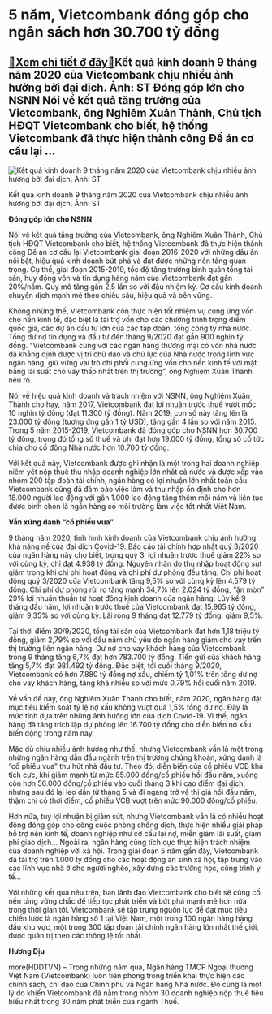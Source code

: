5 năm, Vietcombank đóng góp cho ngân sách hơn 30.700 tỷ đồng
============================================================

[:gift:Xem chi tiết ở đây:gift:](https://hddtvn.com/5-nam-vietcombank-dong-gop-cho-ngan-sach-hon-30-700-ty-dong/)Kết quả kinh doanh 9 tháng năm 2020 của Vietcombank chịu nhiều ảnh hưởng bởi đại dịch. Ảnh: ST Đóng góp lớn cho NSNN Nói về kết quả tăng trưởng của Vietcombank, ông Nghiêm Xuân Thành, Chủ tịch HĐQT Vietcombank cho biết, hệ thống Vietcombank đã thực hiện thành công Đề án cơ cấu lại …
-------------------------------------------------------------------------------------------------------------------------------------------------------------------------------------------------------------------------------------------------------------------------------------------





![Kết quả kinh doanh 9 tháng năm 2020 của Vietcombank chịu nhiều ảnh hưởng bởi đại dịch. 	Ảnh: ST](https://hddtvn.com/wp-content/uploads/2021/01/0950_5-0319_image001_3.jpg "Kết quả kinh doanh 9 tháng năm 2020 của Vietcombank chịu nhiều ảnh hưởng bởi đại dịch. 	Ảnh: ST")


Kết quả kinh doanh 9 tháng năm 2020 của Vietcombank chịu nhiều ảnh hưởng bởi đại dịch. Ảnh: ST



**Đóng góp lớn cho NSNN**


Nói về kết quả tăng trưởng của Vietcombank, ông Nghiêm Xuân Thành, Chủ tịch HĐQT Vietcombank cho biết, hệ thống Vietcombank đã thực hiện thành công Đề án cơ cấu lại Vietcombank giai đoạn 2016-2020 với những dấu ấn nổi bật, hiệu quả kinh doanh bứt phá và đạt được những nền tảng quan trọng. Cụ thể, giai đoạn 2015-2019, tốc độ tăng trưởng bình quân tổng tài sản, huy động vốn và tín dụng hàng năm của Vietcombank đạt gần 20%/năm. Quy mô tăng gần 2,5 lần so với đầu nhiệm kỳ. Cơ cấu kinh doanh chuyển dịch mạnh mẽ theo chiều sâu, hiệu quả và bền vững.


Không những thế, Vietcombank còn thực hiện tốt nhiệm vụ cung ứng vốn cho nền kinh tế, đặc biệt là tài trợ vốn cho các chương trình trọng điểm quốc gia, các dự án đầu tư lớn của các tập đoàn, tổng công ty nhà nước. Tổng dư nợ tín dụng và đầu tư đến tháng 9/2020 đạt gần 900 nghìn tỷ đồng. “Vietcombank cùng với các ngân hàng thương mại có vốn nhà nước đã khẳng định được vị trí chủ đạo và chủ lực của Nhà nước trong lĩnh vực ngân hàng, giữ vững vai trò chi phối cung ứng vốn cho nền kinh tế với mặt bằng lãi suất cho vay thấp nhất trên thị trường”, ông Nghiêm Xuân Thành nêu rõ.


Nói về hiệu quả kinh doanh và trách nhiệm với NSNN, ông Nghiêm Xuân Thành cho hay, năm 2017, Vietcombank đạt lợi nhuận trước thuế vượt mốc 10 nghìn tỷ đồng (đạt 11.300 tỷ đồng). Năm 2019, con số này tăng lên là 23.000 tỷ đồng (tương ứng gần 1 tỷ USD), tăng gần 4 lần so với năm 2015. Trong 5 năm 2015-2019, Vietcombank đã đóng góp cho NSNN hơn 30.700 tỷ đồng, trong đó tổng số thuế và phí đạt hơn 19.000 tỷ đồng, tổng số cổ tức chia cho cổ đông Nhà nước hơn 10.700 tỷ đồng.


Với kết quả này, Vietcombank được ghi nhận là một trong hai doanh nghiệp niêm yết nộp thuế thu nhập doanh nghiệp lớn nhất cả nước và được xếp vào nhóm 200 tập đoàn tài chính, ngân hàng có lợi nhuận lớn nhất toàn cầu. Vietcombank cũng đã đảm bảo việc làm và thu nhập ổn định cho hơn 18.000 người lao động với gần 1.000 lao động tăng thêm mỗi năm và liên tục được bình chọn là ngân hàng có môi trường làm việc tốt nhất Việt Nam.


**Vẫn xứng danh “cổ phiếu vua”**


9 tháng năm 2020, tình hình kinh doanh của Vietcombank chịu ảnh hưởng khá nặng nề của đại dịch Covid-19. Báo cáo tài chính hợp nhất quý 3/2020 của ngân hàng này cho biết, trong quý 3, lợi nhuận trước thuế giảm 22% so với cùng kỳ, chỉ đạt 4.938 tỷ đồng. Nguyên nhân do thu nhập hoạt động sụt giảm trong khi chi phí hoạt động và chi phí dự phòng đều tăng. Chi phí hoạt động quý 3/2020 của Vietcombank tăng 9,5% so với cùng kỳ lên 4.579 tỷ đồng. Chi phí dự phòng rủi ro tăng mạnh 34,7% lên 2.024 tỷ đồng, “ăn mòn” 29% lợi nhuận thuần từ hoạt động kinh doanh của ngân hàng. Lũy kế 9 tháng đầu năm, lợi nhuận trước thuế của Vietcombank đạt 15.965 tỷ đồng, giảm 9,35% so với cùng kỳ. Lãi ròng 9 tháng đạt 12.779 tỷ đồng, giảm 9,5%.


Tại thời điểm 30/9/2020, tổng tài sản của Vietcombank đạt hơn 1,18 triệu tỷ đồng, giảm 2,79% so với đầu năm chủ yếu do ngân hàng giảm cho vay trên thị trường liên ngân hàng. Dư nợ cho vay khách hàng của Vietcombank trong 9 tháng tăng 6,7% đạt hơn 783.700 tỷ đồng. Tiền gửi của khách hàng tăng 5,7% đạt 981.492 tỷ đồng. Đặc biệt, tới cuối tháng 9/2020, Vietcombank có hơn 7.880 tỷ đồng nợ xấu, chiếm tỷ 1,01% trên tổng dư nợ cho vay khách hàng, tăng khá nhiều so với mức 0,79% hồi cuối năm 2019.


Về vấn đề này, ông Nghiêm Xuân Thành cho biết, năm 2020, ngân hàng đặt mục tiêu kiểm soát tỷ lệ nợ xấu không vượt quá 1,5% tổng dư nợ. Đây là mức tính dựa trên những ảnh hưởng lớn của dịch Covid-19. Vì thế, ngân hàng đã tăng trích lập dự phòng lên 16.700 tỷ đồng cho diễn biến nợ xấu biến động trong năm nay.


Mặc dù chịu nhiều ảnh hưởng như thế, nhưng Vietcombank vẫn là một trong những ngân hàng dẫn đầu ngành trên thị trường chứng khoán, xứng danh là “cổ phiếu vua” thu hút nhà đầu tư. Theo đó, diễn biến của cổ phiếu VCB khá tích cực, khi giảm mạnh từ mức 85.000 đồng/cổ phiếu hồi đầu năm, xuống còn hơn 56.000 đồng/cổ phiếu vào cuối tháng 3 khi cao điểm đại dịch, nhưng sau đó lại leo dần từ tháng 5 và đi ngang trở về thị giá hồi đầu năm, thậm chí có thời điểm, cổ phiếu VCB vượt trên mức 90.000 đồng/cổ phiếu.


Hơn nữa, tuy lợi nhuận bị giảm sút, nhưng Vietcombank vẫn là có nhiều hoạt động đóng góp cho công cuộc phòng chống dịch, thực hiện nhiều giải pháp hỗ trợ nền kinh tế, doanh nghiệp như cơ cấu lại nợ, miễn giảm lãi suất, giảm phí giao dịch… Ngoài ra, ngân hàng cũng tích cực thực hiện trách nhiệm của doanh nghiệp với xã hội. Trong giai đoạn 5 năm gần đây, Vietcombank đã tài trợ trên 1.000 tỷ đồng cho các hoạt động an sinh xã hội, tập trung vào các lĩnh vực nhà ở cho người nghèo, xây dựng các trường học, công trình y tế…


Với những kết quả nêu trên, ban lãnh đạo Vietcombank cho biết sẽ củng cố nền tảng vững chắc để tiếp tục phát triển và bứt phá mạnh mẽ hơn nữa trong thời gian tới. Vietcombank sẽ tập trung nguồn lực để đạt mục tiêu chiến lược là ngân hàng số 1 tại Việt Nam, một trong 100 ngân hàng hàng đầu khu vực, một trong 300 tập đoàn tài chính ngân hàng lớn nhất thế giới, được quản trị theo các thông lệ tốt nhất.




**Hương Dịu**



more(HDDTVN) – Trong những năm qua, Ngân hàng TMCP Ngoại thương Việt Nam (Vietcombank) luôn tiên phong trong triển khai thực hiện các chính sách, chỉ đạo của Chính phủ và Ngân hàng Nhà nước. Đó cũng là một lý do khiến Vietcombank đã nằm trong nhóm 30 doanh nghiệp nộp thuế tiêu biểu nhất trong 30 năm phát triển của ngành Thuế.

